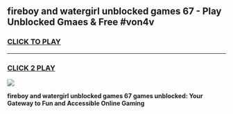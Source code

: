 
## fireboy and watergirl unblocked games 67 - Play Unblocked Gmaes & Free #von4v
<h3>
<a href="https://news.freeplayer.one?title=fireboy_and_watergirl_unblocked_games_67&ref=03M">CLICK TO PLAY</a></h3>
<hr>

<h3>
<a href="https://news.freeplayer.one?title=fireboy_and_watergirl_unblocked_games_67&ref=03M">CLICK 2 PLAY</a>
  
</h3>

<a href="https://news.freeplayer.one?title=fireboy_and_watergirl_unblocked_games_67&ref=03M"><img src="https://clearcache.store/games.png"></a>


**fireboy and watergirl unblocked games 67 games unblocked: Your Gateway to Fun and Accessible Online Gaming**
